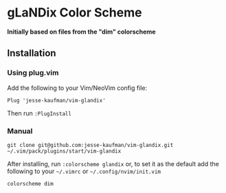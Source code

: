 # gLaNDix Color Scheme

**Initially based on files from the "dim" colorscheme**

## Installation
### Using plug.vim
Add the following to your Vim/NeoVim config file:

    Plug 'jesse-kaufman/vim-glandix'

Then run `:PlugInstall`


### Manual

    git clone git@github.com:jesse-kaufman/vim-glandix.git ~/.vim/pack/plugins/start/vim-glandix



After installing, run `:colorscheme glandix` or, to set it as the default add the following to your `~/.vimrc` or `~/.config/nvim/init.vim`

    colorscheme dim
